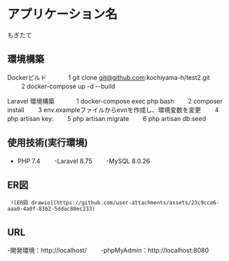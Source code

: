 # アプリケーション名  
もぎたて  


## 環境構築  　　
Dockerビルド  　　
　1 git clone git@github.com:kochiyama-h/test2.git   　　
  2 docker-compose up -d --build  　　

Laravel 環境構築　　
　 1 docker-compose exec php bash　　
   2 composer install　　
   3 env.exampleファイルからevnを作成し、環境変数を変更　　
   4 php artisan key:　　
   5 php artisan migrate　　
   6 php artisan db:seed　　

## 使用技術(実行環境)　　
  - PHP 7.4　　
  -Laravel 8.75　　
  -MySQL 8.0.26　　

## ER図　　

     ![ER図 drawio](https://github.com/user-attachments/assets/23c9cce6-aaa0-4a0f-83b2-5ddac80ec233)

 


## URL　　
-開発環境：http://localhost/　　
-phpMyAdmin：http://localhost:8080　　


 
